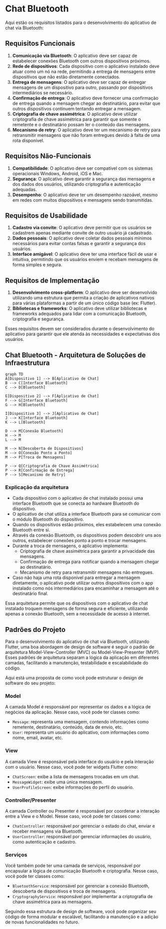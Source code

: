 # Chat Bluetooth

Aqui estão os requisitos listados para o desenvolvimento do aplicativo de chat via Bluetooth:

## **Requisitos Funcionais**

1. **Comunicação via Bluetooth**: O aplicativo deve ser capaz de estabelecer conexões Bluetooth com outros dispositivos próximos.
2. **Rede de dispositivos**: Cada dispositivo com o aplicativo instalado deve atuar como um nó na rede, permitindo a entrega de mensagens entre dispositivos que não estão diretamente conectados.
3. **Entrega de mensagens**: O aplicativo deve ser capaz de entregar mensagens de um dispositivo para outro, passando por dispositivos intermediários se necessário.
4. **Confirmação de entrega**: O aplicativo deve fornecer uma confirmação de entrega quando a mensagem chegar ao destinatário, para evitar que outros dispositivos continuem tentando entregar a mensagem.
5. **Criptografia de chave assimétrica**: O aplicativo deve utilizar criptografia de chave assimétrica para garantir que somente o remetente e o destinatário possam ler o conteúdo das mensagens.
6. **Mecanismo de retry**: O aplicativo deve ter um mecanismo de retry para retransmitir mensagens que não foram entregues devido à falta de uma rota disponível.

## **Requisitos Não-Funcionais**

1. **Compatibilidade**: O aplicativo deve ser compatível com os sistemas operacionais Windows, Android, iOS e Mac.
2. **Segurança**: O aplicativo deve garantir a segurança das mensagens e dos dados dos usuários, utilizando criptografia e autenticação adequadas.
3. **Desempenho**: O aplicativo deve ter um desempenho razoável, mesmo em redes com muitos dispositivos e mensagens sendo transmitidas.

## **Requisitos de Usabilidade**

1. **Cadastro via convite**: O aplicativo deve permitir que os usuários se cadastrem apenas mediante convite de outro usuário já cadastrado.
2. **Dados pessoais**: O aplicativo deve coletar dados pessoais mínimos necessários para evitar contas falsas e garantir a segurança dos usuários.
3. **Interface amigável**: O aplicativo deve ter uma interface fácil de usar e intuitiva, permitindo que os usuários enviem e recebam mensagens de forma simples e segura.

## **Requisitos de Implementação**

1. **Desenvolvimento cross-platform**: O aplicativo deve ser desenvolvido utilizando uma estrutura que permita a criação de aplicativos nativos para várias plataformas a partir de um único código base (ex: Flutter).
2. **Bibliotecas e frameworks**: O aplicativo deve utilizar bibliotecas e frameworks adequados para lidar com a comunicação Bluetooth, criptografia e segurança.

Esses requisitos devem ser considerados durante o desenvolvimento do aplicativo para garantir que ele atenda às necessidades e expectativas dos usuários.

## Chat Bluetooth - Arquitetura de Soluções de Infraestrutura

```mermaid
graph TD
A[Dispositivo 1] --> B[Aplicativo de Chat]
B --> C[Interface Bluetooth]
C --> D[Bluetooth]

E[Dispositivo 2] --> F[Aplicativo de Chat]
F --> G[Interface Bluetooth]
G --> H[Bluetooth]

I[Dispositivo 3] --> J[Aplicativo de Chat]
J --> K[Interface Bluetooth]
K --> L[Bluetooth]

D --> M[Conexão Bluetooth]
H --> M
L --> M

M --> N[Descoberta de Dispositivos]
M --> O[Conexão Ponto a Ponto]
M --> P[Troca de Mensagens]

P --> Q[Criptografia de Chave Assimétrica]
P --> R[Confirmação de Entrega]
P --> S[Mecanismo de Retry]
```

### Explicação da arquitetura

- Cada dispositivo com o aplicativo de chat instalado possui uma interface Bluetooth que se conecta ao hardware Bluetooth do dispositivo.
- O aplicativo de chat utiliza a interface Bluetooth para se comunicar com o módulo Bluetooth do dispositivo.
- Quando os dispositivos estão próximos, eles estabelecem uma conexão Bluetooth entre si.
- Através da conexão Bluetooth, os dispositivos podem descobrir uns aos outros, estabelecer conexões ponto a ponto e trocar mensagens.
- Durante a troca de mensagens, o aplicativo implementa:
  - Criptografia de chave assimétrica para garantir a privacidade das mensagens.
  - Confirmação de entrega para notificar quando a mensagem chegar ao destinatário.
  - Mecanismo de retry para retransmitir mensagens não entregues.
- Caso não haja uma rota disponível para entregar a mensagem diretamente, o aplicativo pode utilizar outros dispositivos com o app instalado como nós intermediários para encaminhar a mensagem até o destinatário final.

Essa arquitetura permite que os dispositivos com o aplicativo de chat instalado troquem mensagens de forma segura e eficiente, utilizando apenas a conexão Bluetooth, sem a necessidade de acesso à internet.

## Padrões do Projeto

Para o desenvolvimento do aplicativo de chat via Bluetooth, utilizando Flutter, uma boa abordagem de design de software é seguir o padrão de arquitetura Model-View-Controller (MVC) ou Model-View-Presenter (MVP). Esses padrões de arquitetura separam a lógica da aplicação em diferentes camadas, facilitando a manutenção, testabilidade e escalabilidade do código.

Aqui está uma proposta de como você pode estruturar o design de software do seu projeto:

### Model

A camada Model é responsável por representar os dados e a lógica de negócios da aplicação. Nesse caso, você pode ter classes como:

- `Message`: representa uma mensagem, contendo informações como remetente, destinatário, conteúdo, data de envio, etc.
- `User`: representa um usuário do aplicativo, com informações como nome, email, avatar, etc.

### View

A camada View é responsável pela interface do usuário e pela interação com o usuário. Nesse caso, você pode ter widgets Flutter como:

- `ChatScreen`: exibe a lista de mensagens trocadas em um chat.
- `MessageWidget`: exibe uma única mensagem.
- `UserProfileScreen`: exibe informações do perfil do usuário.

### Controller/Presenter

A camada Controller ou Presenter é responsável por coordenar a interação entre a View e o Model. Nesse caso, você pode ter classes como:

- `ChatController`: responsável por gerenciar o estado do chat, enviar e receber mensagens via Bluetooth.
- `UserController`: responsável por gerenciar informações do usuário, como autenticação e cadastro.

### Serviços

Você também pode ter uma camada de serviços, responsável por encapsular a lógica de comunicação Bluetooth e criptografia. Nesse caso, você pode ter classes como:

- `BluetoothService`: responsável por gerenciar a conexão Bluetooth, descoberta de dispositivos e troca de mensagens.
- `CryptographyService`: responsável por implementar a criptografia de chave assimétrica para as mensagens.

Seguindo essa estrutura de design de software, você pode organizar seu código de forma modular e escalável, facilitando a manutenção e a adição de novas funcionalidades no futuro.
